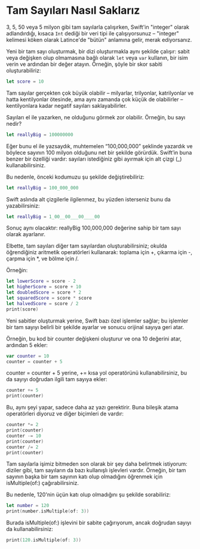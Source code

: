 # Tam Sayıları Nasıl Saklarız

3, 5, 50 veya 5 milyon gibi tam sayılarla çalışırken, Swift'in "integer" olarak adlandırdığı, kısaca `Int` dediği bir veri tipi ile çalışıyorsunuz – "integer" kelimesi köken olarak Latince'de "bütün" anlamına gelir, merak ediyorsanız.

Yeni bir tam sayı oluşturmak, bir dizi oluşturmakla aynı şekilde çalışır: sabit veya değişken olup olmamasına bağlı olarak `let` veya `var` kullanın, bir isim verin ve ardından bir değer atayın. Örneğin, şöyle bir skor sabiti oluşturabiliriz:

```swift
let score = 10
```
Tam sayılar gerçekten çok büyük olabilir – milyarlar, trilyonlar, katrilyonlar ve hatta kentilyonlar ötesinde, ama aynı zamanda çok küçük de olabilirler – kentilyonlara kadar negatif sayıları saklayabilirler.

Sayıları el ile yazarken, ne olduğunu görmek zor olabilir. Örneğin, bu sayı nedir?

```swift
let reallyBig = 100000000
```
Eğer bunu el ile yazsaydık, muhtemelen “100,000,000” şeklinde yazardık ve böylece sayının 100 milyon olduğunu net bir şekilde görürdük. Swift’in buna benzer bir özelliği vardır: sayıları istediğiniz gibi ayırmak için alt çizgi (_) kullanabilirsiniz.

Bu nedenle, önceki kodumuzu şu şekilde değiştirebiliriz:
```swift
let reallyBig = 100_000_000
```
Swift aslında alt çizgilerle ilgilenmez, bu yüzden isterseniz bunu da yazabilirsiniz:

```swift
let reallyBig = 1_00__00___00____00
```
Sonuç aynı olacaktır: reallyBig 100,000,000 değerine sahip bir tam sayı olarak ayarlanır.

Elbette, tam sayıları diğer tam sayılardan oluşturabilirsiniz; okulda öğrendiğiniz aritmetik operatörleri kullanarak: toplama için +, çıkarma için -, çarpma için *, ve bölme için /.

Örneğin:

```swift
let lowerScore = score - 2
let higherScore = score + 10
let doubledScore = score * 2
let squaredScore = score * score
let halvedScore = score / 2
print(score)
```
Yeni sabitler oluşturmak yerine, Swift bazı özel işlemler sağlar; bu işlemler bir tam sayıyı belirli bir şekilde ayarlar ve sonucu orijinal sayıya geri atar.

Örneğin, bu kod bir counter değişkeni oluşturur ve ona 10 değerini atar, ardından 5 ekler:

```swift
var counter = 10
counter = counter + 5
```
counter = counter + 5 yerine, += kısa yol operatörünü kullanabilirsiniz, bu da sayıyı doğrudan ilgili tam sayıya ekler:

```swift
counter += 5
print(counter)
```
Bu, aynı şeyi yapar, sadece daha az yazı gerektirir. Buna bileşik atama operatörleri diyoruz ve diğer biçimleri de vardır:

```swift
counter *= 2
print(counter)
counter -= 10
print(counter)
counter /= 2
print(counter)
```
Tam sayılarla işimiz bitmeden son olarak bir şey daha belirtmek istiyorum: diziler gibi, tam sayıların da bazı kullanışlı işlevleri vardır. Örneğin, bir tam sayının başka bir tam sayının katı olup olmadığını öğrenmek için isMultiple(of:) çağırabilirsiniz.

Bu nedenle, 120'nin üçün katı olup olmadığını şu şekilde sorabiliriz:

```swift
let number = 120
print(number.isMultiple(of: 3))
```
Burada isMultiple(of:) işlevini bir sabite çağırıyorum, ancak doğrudan sayıyı da kullanabilirsiniz:

```swift
print(120.isMultiple(of: 3))
```


